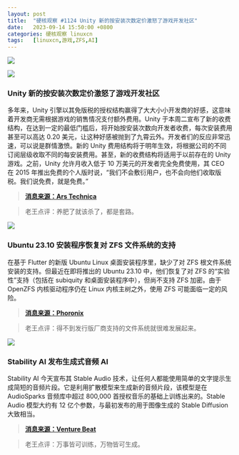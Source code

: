 ```yaml
---
layout: post
title:	"硬核观察 #1124 Unity 新的按安装次数定价激怒了游戏开发社区"
date:	2023-09-14 15:50:00 +0800 
categories:	硬核观察 linuxcn 
tags:	[linuxcn,游戏,ZFS,AI]
---
```



![](/Asserts/Images//attachment/album/202309/14/154911uu54b5hbfr44luzb.jpg)


![](/Asserts/Images//attachment/album/202309/14/154920ructxicjvjcaujje.jpg)


### Unity 新的按安装次数定价激怒了游戏开发社区


多年来，Unity 引擎以其免版税的授权结构赢得了大大小小开发商的好感，这意味着开发商无需根据游戏的销售情况支付额外费用。Unity 于本周二宣布了新的收费结构，在达到一定的最低门槛后，将开始按安装次数向开发者收费，每次安装费用甚至可以高达 0.20 美元，让这种好感被抛到了九霄云外。开发者们的反应非常迅速，可以说是群情激愤。新的 Unity 费用结构将于明年生效，将根据公司的不同订阅层级收取不同的每安装费用。甚至，新的收费结构将适用于以前存在的 Unity 游戏。之前，Unity 允许月收入低于 10 万美元的开发者完全免费使用，其 CEO 在 2015 年推出免费的个人版时说，“我们不会敷衍用户，也不会向他们收取版税。我们说免费，就是免费。”



> 
> **[消息来源：Ars Technica](https://arstechnica.com/gaming/2023/09/game-developers-unite-against-unitys-new-per-install-pricing-structure/)**
> 
> 
> 



> 
> 老王点评：养肥了就该杀了，都是套路。
> 
> 
> 


![](/Asserts/Images//attachment/album/202309/14/154931eo33haho91lvajls.jpg)


### Ubuntu 23.10 安装程序恢复对 ZFS 文件系统的支持


在基于 Flutter 的新版 Ubuntu Linux 桌面安装程序里，缺少了对 ZFS 根文件系统安装的支持。但最近在即将推出的 Ubuntu 23.10 中，他们恢复了对 ZFS 的“实验性”支持（包括在 subiquity 和桌面安装程序中），但尚不支持 ZFS 加密。由于 OpenZFS 内核驱动程序仍在 Linux 内核主树之外，使用 ZFS 可能面临一定的风险。



> 
> **[消息来源：Phoronix](https://www.phoronix.com/news/Ubuntu-23.10-ZFS-Install)**
> 
> 
> 



> 
> 老王点评：得不到发行版厂商支持的文件系统就很难发展起来。
> 
> 
> 


![](/Asserts/Images//attachment/album/202309/14/154945x6wtmuwhd1kwi62t.jpg)


### Stability AI 发布生成式音频 AI


Stability AI 今天宣布其 Stable Audio 技术，让任何人都能使用简单的文字提示生成简短的音频片段。它是利用扩散模型来生成新的音频片段，该模型是在 AudioSparks 音频库中超过 800,000 首授权音乐的基础上训练出来的。Stable Audio 模型大约有 12 亿个参数，与最初发布的用于图像生成的 Stable Diffusion 大致相当。



> 
> **[消息来源：Venture Beat](https://venturebeat.com/ai/stability-ai-debuts-stable-audio-bringing-text-to-audio-generation-to-the-masses/)**
> 
> 
> 



> 
> 老王点评：万事皆可训练，万物皆可生成。
> 
> 
>
